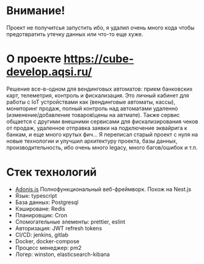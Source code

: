 # Внимание!

Проект не получитсья запустить ибо, я удалил очень много кода чтобы предотвратить утечку данных или что-то еще хуже.

# О проекте https://cube-develop.aqsi.ru/

Решение все-в-одном для вендинговых автоматов: прием банковских карт, телеметрия, контроль и фискализация. Это личный кабинет для работы с IoT устройствами как (вендинговые автоматы, кассы), мониторинг продаж, полный контроль над автоматами удаленно (изменение/добавление товаров\цены на автмате). Также сервис общается с другими внешними сервисами для фискализирования чеков от продаж, удаленное отправка заявки на подключение эквайрига к банкам, и еще много крутых фич...
Я переписал старый проект с нуля на новые технологии и улучшил архитектуру проекта, базы данных, производительность, ибо очень много legacy, много багов/ошибок и т.п.

# Стек технологий

- [Adonis.js](https://adonisjs.com) Полнофункциональный веб-фреймворк. Похож на Nest.js
- Язык: typescript
- База данных: Postgresql
- Кэшироване: Redis
- Планировщик: Cron
- Спомогательные элементы: prettier, eslint
- Авторизация: JWT refresh tokens
- CI/CD: jenkins, gitlab
- Docker, docker-compose
- Процесс менеджер: pm2
- Логер: winston, elasticsearch-kibana
